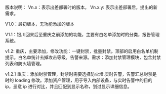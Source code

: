 版本说明：
Vn.x：表示出差部署时的版本。
Vn.x.y: 表示出差部署后，提出的新需求。

V1.0：最初版本，无功能添加的版本

V1.1：银川回来后至重庆之前添加的功能，主要有白名单添加时的分类，报告管理系统。

v1.2: 重庆，主要添加，修改功能：一键封禁，批量封禁。顶部的启用白名单机制提示。白名单统计去掉攻击等级，告警来源。需求：添加封禁管理模块，包含封禁列表和防火墙管理。

v1.2.1 重庆：添加封禁管理，封禁时需要选择防火墙.实时告警，告警汇总封禁是时的 loading 修改。添加资产管理，用于导入内部设备，与实时告警中的目的 ip，恶意 ip 进行对比，并且匹配到显示名称，划过显示详细信息。
